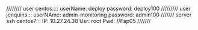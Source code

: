 ////////
user centos::::
userName: deploy
password: deploy100
/////////
user jenquins:::
userNAme: admin-monitoring
password: admin100
///////
server ssh centos7:::
IP: 10.27.24.38
Usr: root
Pwd: //Fap05
///////
